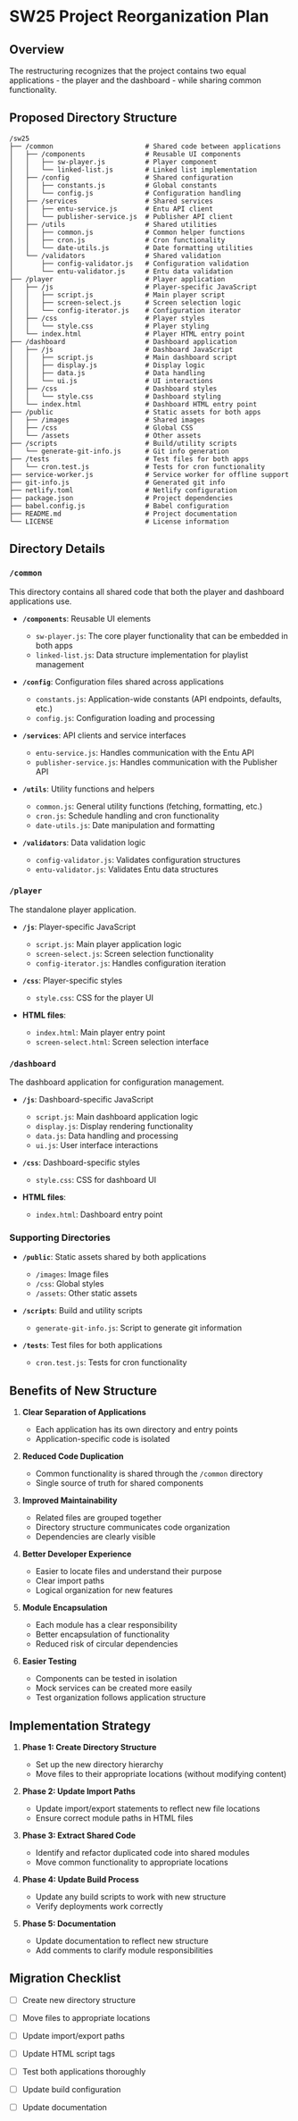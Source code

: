 # SW25 Project Reorganization Plan

## Overview

The restructuring recognizes that the project contains two equal applications - the player and the dashboard - while sharing common functionality.

## Proposed Directory Structure

``` text
/sw25
├── /common                       # Shared code between applications
│   ├── /components               # Reusable UI components
│   │   ├── sw-player.js          # Player component
│   │   └── linked-list.js        # Linked list implementation
│   ├── /config                   # Shared configuration
│   │   ├── constants.js          # Global constants 
│   │   └── config.js             # Configuration handling
│   ├── /services                 # Shared services
│   │   ├── entu-service.js       # Entu API client
│   │   └── publisher-service.js  # Publisher API client
│   ├── /utils                    # Shared utilities
│   │   ├── common.js             # Common helper functions
│   │   ├── cron.js               # Cron functionality
│   │   └── date-utils.js         # Date formatting utilities
│   └── /validators               # Shared validation
│       ├── config-validator.js   # Configuration validation
│       └── entu-validator.js     # Entu data validation
├── /player                       # Player application
│   ├── /js                       # Player-specific JavaScript
│   │   ├── script.js             # Main player script
│   │   ├── screen-select.js      # Screen selection logic
│   │   └── config-iterator.js    # Configuration iterator
│   ├── /css                      # Player styles
│   │   └── style.css             # Player styling
│   └── index.html                # Player HTML entry point
├── /dashboard                    # Dashboard application
│   ├── /js                       # Dashboard JavaScript
│   │   ├── script.js             # Main dashboard script
│   │   ├── display.js            # Display logic
│   │   ├── data.js               # Data handling
│   │   └── ui.js                 # UI interactions
│   ├── /css                      # Dashboard styles
│   │   └── style.css             # Dashboard styling
│   └── index.html                # Dashboard HTML entry point
├── /public                       # Static assets for both apps
│   ├── /images                   # Shared images
│   ├── /css                      # Global CSS
│   └── /assets                   # Other assets
├── /scripts                      # Build/utility scripts
│   └── generate-git-info.js      # Git info generation
├── /tests                        # Test files for both apps
│   └── cron.test.js              # Tests for cron functionality
├── service-worker.js             # Service worker for offline support
├── git-info.js                   # Generated git info
├── netlify.toml                  # Netlify configuration
├── package.json                  # Project dependencies
├── babel.config.js               # Babel configuration
├── README.md                     # Project documentation
└── LICENSE                       # License information
```

## Directory Details

### `/common`

This directory contains all shared code that both the player and dashboard applications use.

- **`/components`**: Reusable UI elements
  - `sw-player.js`: The core player functionality that can be embedded in both apps
  - `linked-list.js`: Data structure implementation for playlist management

- **`/config`**: Configuration files shared across applications
  - `constants.js`: Application-wide constants (API endpoints, defaults, etc.)
  - `config.js`: Configuration loading and processing

- **`/services`**: API clients and service interfaces
  - `entu-service.js`: Handles communication with the Entu API
  - `publisher-service.js`: Handles communication with the Publisher API

- **`/utils`**: Utility functions and helpers
  - `common.js`: General utility functions (fetching, formatting, etc.)
  - `cron.js`: Schedule handling and cron functionality
  - `date-utils.js`: Date manipulation and formatting

- **`/validators`**: Data validation logic
  - `config-validator.js`: Validates configuration structures
  - `entu-validator.js`: Validates Entu data structures

### `/player`

The standalone player application.

- **`/js`**: Player-specific JavaScript
  - `script.js`: Main player application logic
  - `screen-select.js`: Screen selection functionality
  - `config-iterator.js`: Handles configuration iteration

- **`/css`**: Player-specific styles
  - `style.css`: CSS for the player UI

- **HTML files**:
  - `index.html`: Main player entry point
  - `screen-select.html`: Screen selection interface

### `/dashboard`

The dashboard application for configuration management.

- **`/js`**: Dashboard-specific JavaScript
  - `script.js`: Main dashboard application logic
  - `display.js`: Display rendering functionality
  - `data.js`: Data handling and processing
  - `ui.js`: User interface interactions

- **`/css`**: Dashboard-specific styles
  - `style.css`: CSS for dashboard UI

- **HTML files**:
  - `index.html`: Dashboard entry point

### Supporting Directories

- **`/public`**: Static assets shared by both applications
  - `/images`: Image files
  - `/css`: Global styles
  - `/assets`: Other static assets

- **`/scripts`**: Build and utility scripts
  - `generate-git-info.js`: Script to generate git information

- **`/tests`**: Test files for both applications
  - `cron.test.js`: Tests for cron functionality

## Benefits of New Structure

1. **Clear Separation of Applications**
   - Each application has its own directory and entry points
   - Application-specific code is isolated

2. **Reduced Code Duplication**
   - Common functionality is shared through the `/common` directory
   - Single source of truth for shared components

3. **Improved Maintainability**
   - Related files are grouped together
   - Directory structure communicates code organization
   - Dependencies are clearly visible

4. **Better Developer Experience**
   - Easier to locate files and understand their purpose
   - Clear import paths
   - Logical organization for new features

5. **Module Encapsulation**
   - Each module has a clear responsibility
   - Better encapsulation of functionality
   - Reduced risk of circular dependencies

6. **Easier Testing**
   - Components can be tested in isolation
   - Mock services can be created more easily
   - Test organization follows application structure

## Implementation Strategy

1. **Phase 1: Create Directory Structure**
   - Set up the new directory hierarchy
   - Move files to their appropriate locations (without modifying content)

2. **Phase 2: Update Import Paths**
   - Update import/export statements to reflect new file locations
   - Ensure correct module paths in HTML files

3. **Phase 3: Extract Shared Code**
   - Identify and refactor duplicated code into shared modules
   - Move common functionality to appropriate locations

4. **Phase 4: Update Build Process**
   - Update any build scripts to work with new structure
   - Verify deployments work correctly

5. **Phase 5: Documentation**
   - Update documentation to reflect new structure
   - Add comments to clarify module responsibilities

## Migration Checklist

- [ ] Create new directory structure
- [ ] Move files to appropriate locations
- [ ] Update import/export paths
- [ ] Update HTML script tags
- [ ] Test both applications thoroughly
- [ ] Update build configuration
- [ ] Update documentation


